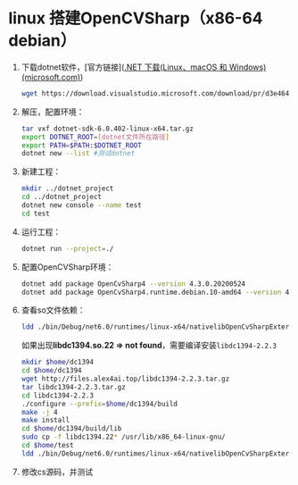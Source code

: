 # linux 搭建OpenCVSharp（x86-64 debian）

1. 下载dotnet软件，[官方链接]([.NET 下载(Linux、macOS 和 Windows) (microsoft.com)](https://dotnet.microsoft.com/zh-cn/download/dotnet))

   ```bash
   wget https://download.visualstudio.microsoft.com/download/pr/d3e46476-4494-41b7-a628-c517794c5a6a/6066215f6c0a18b070e8e6e8b715de0b/dotnet-sdk-6.0.402-linux-x64.tar.gz
   ```

2. 解压，配置环境：

   ```bash
   tar vxf dotnet-sdk-6.0.402-linux-x64.tar.gz
   export DOTNET_ROOT=[dotnet文件所在路径]
   export PATH=$PATH:$DOTNET_ROOT
   dotnet new --list #测试dotnet
   ```

3. 新建工程：

   ```bash
   mkdir ../dotnet_project
   cd ../dotnet_project
   dotnet new console --name test
   cd test
   ```

4. 运行工程：

   ```bash
   dotnet run --project=./
   ```

5. 配置OpenCVSharp环境：

   ```bash
   dotnet add package OpenCvSharp4 --version 4.3.0.20200524
   dotnet add package OpenCvSharp4.runtime.debian.10-amd64 --version 4.3.0.20200424
   ```

6. 查看so文件依赖：

   ```bash
   ldd ./bin/Debug/net6.0/runtimes/linux-x64/nativelibOpenCvSharpExtern.so | grep found
   ```
   如果出现**libdc1394.so.22 => not found**，需要编译安装`libdc1394-2.2.3`

   ```bash
   mkdir $home/dc1394
   cd $home/dc1394
   wget http://files.alex4ai.top/libdc1394-2.2.3.tar.gz
   tar libdc1394-2.2.3.tar.gz
   cd libdc1394-2.2.3
   ./configure --prefix=$home/dc1394/build
   make -j 4
   make install
   cd $home/dc1394/build/lib
   sudo cp -f libdc1394.22* /usr/lib/x86_64-linux-gnu/
   cd $home/test
   ldd ./bin/Debug/net6.0/runtimes/linux-x64/nativelibOpenCvSharpExtern.so | grep found #如果这个命令没有输出，证明依赖已经解决
   ```

7. 修改cs源码，并测试